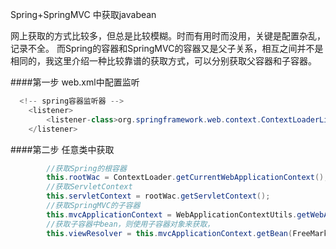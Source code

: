 Spring+SpringMVC 中获取javabean

网上获取的方式比较多，但总是比较模糊。时而有用时而没用，关键是配置杂乱，记录不全。
而Spring的容器和SpringMVC的容器又是父子关系，相互之间并不是相同的，我这里介绍一种比较靠谱的获取方式，可以分别获取父容器和子容器。

####第一步 web.xml中配置监听
```java
  <!-- spring容器监听器 -->
    <listener>
        <listener-class>org.springframework.web.context.ContextLoaderListener</listener-class>
    </listener>
```

####第二步 任意类中获取

```java
        //获取Spring的根容器
        this.rootWac = ContextLoader.getCurrentWebApplicationContext();
        //获取ServletContext
        this.servletContext = rootWac.getServletContext();
        //获取SpringMVC的子容器
        this.mvcApplicationContext = WebApplicationContextUtils.getWebApplicationContext(servletContext, "org.springframework.web.servlet.FrameworkServlet.CONTEXT.mvc-dispatcher");
        //获取子容器中bean，则使用子容器对象来获取，
        this.viewResolver = this.mvcApplicationContext.getBean(FreeMarkerViewResolver.class);

```